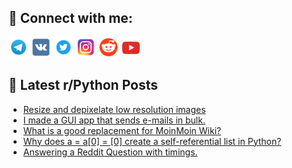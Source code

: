 ## 🔎 Connect with me:
[<img src="https://github.com/bullbesh/bullbesh/blob/main/images/Telegram.png" width="32" height="32" />](https://t.me/bullbesh)
[<img src="https://github.com/bullbesh/bullbesh/blob/main/images/VK.png" width="32" height="32" />](https://vk.com/bullbesh)
[<img src="https://github.com/bullbesh/bullbesh/blob/main/images/Twitter.png" width="32" height="32" />](https://twitter.com/bullbesh1)
[<img src="https://github.com/bullbesh/bullbesh/blob/main/images/Instagram.png" width="32" height="32" />](https://www.instagram.com/bullbesh)
[<img src="https://github.com/bullbesh/bullbesh/blob/main/images/Reddit.png" width="32" height="32" />](https://www.reddit.com/user/bullbesh)
[<img src="https://github.com/bullbesh/bullbesh/blob/main/images/YouTube.png" width="32" height="32" />](https://www.youtube.com/channel/UCtfjRs6uzgq5mfm8S06WTcg)

## 📕 Latest r/Python Posts
<!-- BLOG-POST-LIST:START -->
- [Resize and depixelate low resolution images](https://www.reddit.com/r/Python/comments/xnm6f9/resize_and_depixelate_low_resolution_images/)
- [I made a GUI app that sends e-mails in bulk.](https://www.reddit.com/r/Python/comments/xnk5r5/i_made_a_gui_app_that_sends_emails_in_bulk/)
- [What is a good replacement for MoinMoin Wiki?](https://www.reddit.com/r/Python/comments/xnj99s/what_is_a_good_replacement_for_moinmoin_wiki/)
- [Why does a = a[0] = [0] create a self-referential list in Python?](https://www.reddit.com/r/Python/comments/xnii60/why_does_a_a0_0_create_a_selfreferential_list_in/)
- [Answering a Reddit Question with timings.](https://www.reddit.com/r/Python/comments/xnibnb/answering_a_reddit_question_with_timings/)
<!-- BLOG-POST-LIST:END -->
